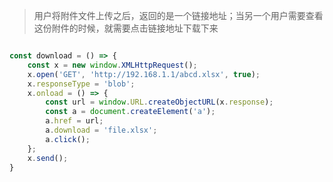 > 用户将附件文件上传之后，返回的是一个链接地址；当另一个用户需要查看这份附件的时候，就需要点击链接地址下载下来

```js

const download = () => {
    const x = new window.XMLHttpRequest();
    x.open('GET', 'http://192.168.1.1/abcd.xlsx', true);
    x.responseType = 'blob';
    x.onload = () => {
        const url = window.URL.createObjectURL(x.response);
        const a = document.createElement('a');
        a.href = url;
        a.download = 'file.xlsx';
        a.click();
    };
    x.send();
}
```

